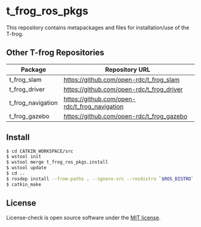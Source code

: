 t_frog_ros_pkgs
=================
This repository contains metapackages and files for installation/use of the T-frog.

## Other T-frog Repositories

Package | Repository URL
------- | --------------
t_frog_slam | https://github.com/open-rdc/t_frog_slam
t_frog_driver | https://github.com/open-rdc/t_frog_driver
t_frog_navigation | https://github.com/open-rdc/t_frog_navigation
t_frog_gazebo | https://github.com/open-rdc/t_frog_gazebo

## Install

```sh
$ cd CATKIN_WORKSPACE/src
$ wstool init
$ wstool merge t_frog_ros_pkgs.install
$ wstool update
$ cd ..
$ rosdep install --from-paths . --ignore-src --rosdistro `$ROS_DISTRO` -y
$ catkin_make
```

## License

License-check is open source software under the [MIT license](https://github.com/open-rdc/t_frog_ros_pkgs/blob/master/LICENSE).

